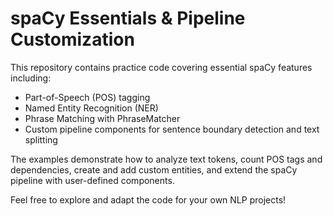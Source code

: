 # spaCy Essentials & Pipeline Customization

This repository contains practice code covering essential spaCy features including:

- Part-of-Speech (POS) tagging
- Named Entity Recognition (NER)
- Phrase Matching with PhraseMatcher
- Custom pipeline components for sentence boundary detection and text splitting

The examples demonstrate how to analyze text tokens, count POS tags and dependencies, create and add custom entities, and extend the spaCy pipeline with user-defined components.

Feel free to explore and adapt the code for your own NLP projects!

